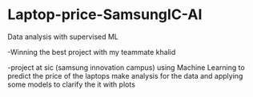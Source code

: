 # Laptop-price-SamsungIC-AI
Data analysis with supervised ML


-Winning the best project with my teammate khalid

-project at sic (samsung innovation campus) using Machine Learning to predict the price of the laptops make analysis for the data and applying some models to clarify the it with plots
